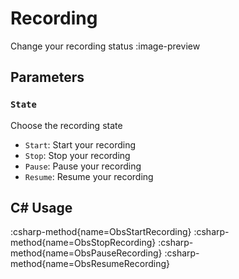 # Recording
Change your recording status
:image-preview

## Parameters
### `State`
Choose the recording state

- `Start`: Start your recording
- `Stop`: Stop your recording
- `Pause`: Pause your recording
- `Resume`: Resume your recording

## C# Usage
:csharp-method{name=ObsStartRecording}
:csharp-method{name=ObsStopRecording}
:csharp-method{name=ObsPauseRecording}
:csharp-method{name=ObsResumeRecording}